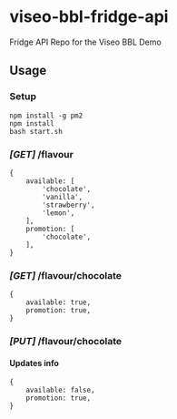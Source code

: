 # viseo-bbl-fridge-api
Fridge API Repo for the Viseo BBL Demo

## Usage

### Setup
```
npm install -g pm2
npm install
bash start.sh
```

### *[GET]* /flavour
```
{
	available: [
	    'chocolate',
	    'vanilla',
	    'strawberry',
	    'lemon',
	],
	promotion: [
	    'chocolate',
	],
}
```

### *[GET]* /flavour/chocolate
```
{
	available: true,
	promotion: true,
}
```

### *[PUT]* /flavour/chocolate
#### Updates info
```
{
	available: false,
	promotion: true,
}
```
